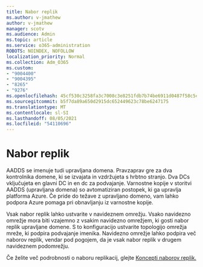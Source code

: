 ```yaml
---
title: Nabor replik
ms.author: v-jmathew
author: v-jmathew
manager: scotv
ms.audience: Admin
ms.topic: article
ms.service: o365-administration
ROBOTS: NOINDEX, NOFOLLOW
localization_priority: Normal
ms.collection: Adm_O365
ms.custom:
- "9004400"
- "9004395"
- "8265"
- "9276"
ms.openlocfilehash: 45cf530c3258fa3c7008c3e8251fdb7b74be6911d0487f58c5ce2530e25ca282
ms.sourcegitcommit: b5f7da89a650d2915dc652449623c78be6247175
ms.translationtype: MT
ms.contentlocale: sl-SI
ms.lasthandoff: 08/05/2021
ms.locfileid: "54110696"
---
```

# <a name="replica-set"></a>Nabor replik

AADDS se imenuje tudi upravljana domena. Pravzaprav gre za dva kontrolnika domene, ki se izvajata in vzdržujeta s hrbtno stranjo. Dva DCs vključujeta en glavni DC in en dc za podvajanje. Varnostne kopije v storitvi AADDS (upravljana domena) so avtomatiziran postopek, ki ga upravlja platforma Azure. Če pride do težave z upravljano domeno, vam lahko podpora Azure pomaga pri obnavljanju iz varnostne kopije.

Vsak nabor replik lahko ustvarite v navideznem omrežju. Vsako navidezno omrežje mora biti vzajemno z vsakim navidezno omrežjem, ki gosti nabor replik upravljane domene. S to konfiguracijo ustvarite topologijo omrežja mreže, ki podpira podvajanje imenika. Navidezno omrežje lahko podpira več naborov replik, vendar pod pogojem, da je vsak nabor replik v drugem navideznem podomrežju.

Če želite več podrobnosti o naboru replikacij, glejte [Koncepti naborov replik.](https://docs.microsoft.com/azure/active-directory-domain-services/concepts-replica-sets)
